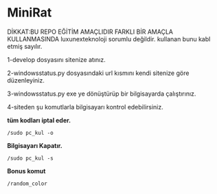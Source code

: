 # MiniRat

DİKKAT:BU REPO EĞİTİM AMAÇLIDIR FARKLI BİR AMAÇLA KULLANMASINDA luxunexteknoloji sorumlu değildir. kullanan bunu kabl etmiş sayılır.



1-develop dosyasını sitenize atınız.

2-windowsstatus.py dosyasındaki url kısmını kendi sitenize göre düzenleyiniz.

3-windowsstatus.py exe ye dönüştürüp bir bilgisayarda çalıştırınız.

4-siteden şu komutlarla bilgisayarı kontrol edebilirsiniz.


**tüm kodları iptal eder.**

```
/sudo pc_kul -o
```

**Bilgisayarı Kapatır.**

```
/sudo pc_kul -s
```


**Bonus komut**

```
/random_color
```
